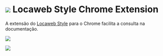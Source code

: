 ![](http://i.imgur.com/jaLP5hw.png) Locaweb Style Chrome Extension
=================

A extensão do [Locaweb Style](http://locaweb.github.io/locawebstyle) para o Chrome facilita a consulta na documentação.

![](http://i.imgur.com/1daAoFS.png)

![](http://i.imgur.com/ABC8LvY.jpg)
